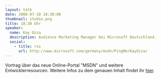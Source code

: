 ```yaml
---
layout: talk
date: 2008-07-10 18:30:00
thumbnail: studio.png
title: 18:30 Uhr
speaker:
  name: Kay Giza
  description: Audience Marketing Manager bei Microsoft Deutschland.
  social:
    - title: rss
      url: http://www.microsoft.com/germany/msdn/PingMe/KayGiza/
---
```

Vortrag über das neue Online-Portal "MSDN" und weitere Entwicklerresourcen. Weitere Infos zu dem genauen Inhalt findet ihr [hier](http://www.microsoft.com/germany/msdn/aktuell/ineta.mspx).